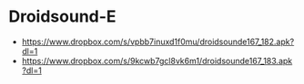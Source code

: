 Droidsound-E 
============
* https://www.dropbox.com/s/vpbb7inuxd1f0mu/droidsounde167_182.apk?dl=1
* https://www.dropbox.com/s/9kcwb7gcl8vk6m1/droidsounde167_183.apk?dl=1
